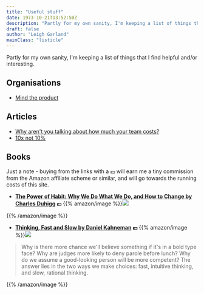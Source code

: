 ```yaml
---
title: "Useful stuff"
date: 1973-10-21T13:52:50Z
description: "Partly for my own sanity, I'm keeping a list of things that I find helpful and/or interesting."
draft: false
author: "Leigh Garland"
mainClass: "listicle"
---
```


Partly for my own sanity, I'm keeping a list of things that I find helpful and/or interesting.

## Organisations

* [Mind the product](https://www.mindtheproduct.com/)

## Articles

* [Why aren't you talking about how much your team costs?](https://deanondelivery.com/product-owners-why-arent-you-talking-about-how-much-your-team-costs-ddfea4d44d74)
* [10x not 10%](https://www.kennorton.com/essays/10x-not-10-percent.html)

## Books

Just a note - buying from the links with a :pound: will earn me a tiny commission from the Amazon affiliate scheme or similar, and will go towards the running costs of this site.

* **[The Power of Habit: Why We Do What We Do, and How to Change by Charles Duhigg](https://amzn.to/2CaHBKS) :pound:**
{{% amazon/image %}}<a href="https://www.amazon.co.uk/Power-Habit-Why-What-Change/dp/1847946240/ref=as_li_ss_il?keywords=the+power+of+habit&qid=1552037667&s=gateway&sr=8-1&linkCode=li2&tag=toychicken-21&linkId=fd860693d8ce8f7d6bc2e797e88dac14&language=en_GB" target="_blank"><img border="0" src="//ws-eu.amazon-adsystem.com/widgets/q?_encoding=UTF8&ASIN=1847946240&Format=_SL160_&ID=AsinImage&MarketPlace=GB&ServiceVersion=20070822&WS=1&tag=toychicken-21&language=en_GB" ></a>

{{% /amazon/image %}}


* **[Thinking, Fast and Slow by Daniel Kahneman](https://amzn.to/2C4rNt5) :pound:**
{{% amazon/image %}}<a href="https://www.amazon.co.uk/Thinking-Fast-Slow-Daniel-Kahneman/dp/0141033576/ref=as_li_ss_il?ie=UTF8&qid=1552038240&sr=8-1&keywords=thinking+fast+and+slow&linkCode=li1&tag=toychicken-21&linkId=4d7921e8e3da6ad23f5f8b0d6d82147f&language=en_GB" target="_blank"><img border="0" src="//ws-eu.amazon-adsystem.com/widgets/q?_encoding=UTF8&ASIN=0141033576&Format=_SL110_&ID=AsinImage&MarketPlace=GB&ServiceVersion=20070822&WS=1&tag=toychicken-21&language=en_GB" ></a>

> Why is there more chance we'll believe something if it's in a bold type face? Why are judges more likely to deny parole before lunch? Why do we assume a good-looking person will be more competent? The answer lies in the two ways we make choices: fast, intuitive thinking, and slow, rational thinking.

{{% /amazon/image %}}
